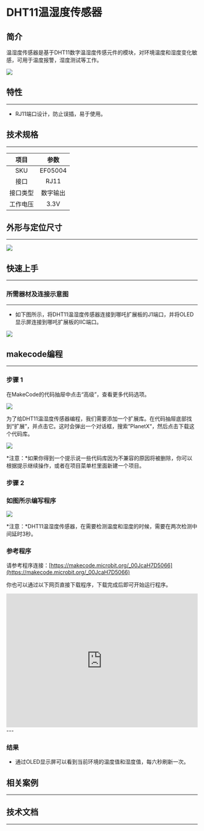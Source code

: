 # DHT11温湿度传感器

## 简介
温湿度传感器是基于DHT11数字温湿度传感元件的模块，对环境温度和湿度变化敏感，可用于温度报警，湿度测试等工作。

![](./images/05004_01.png)

## 特性
---
- RJ11端口设计，防止误插，易于使用。
## 技术规格
---

项目 | 参数 
:-: | :-: 
SKU|EF05004
接口|RJ11
接口类型|数字输出
工作电压|3.3V






## 外形与定位尺寸
---


![](./images/05004_02.png)


## 快速上手
---

### 所需器材及连接示意图
---

- 如下图所示，将DHT11温湿度传感器连接到哪吒扩展板的J1端口，并将OLED显示屏连接到哪吒扩展板的IIC端口。


![](./images/05004_03.png)

## makecode编程
---

### 步骤 1
在MakeCode的代码抽屉中点击“高级”，查看更多代码选项。

![](./images/05001_04.png)

为了给DHT11温湿度传感器编程，我们需要添加一个扩展库。在代码抽屉底部找到“扩展”，并点击它。这时会弹出一个对话框，搜索”PlanetX“，然后点击下载这个代码库。

![](./images/05001_05.png)

*注意：*如果你得到一个提示说一些代码库因为不兼容的原因将被删除，你可以根据提示继续操作，或者在项目菜单栏里面新建一个项目。
### 步骤 2
### 如图所示编写程序

![](./images/05004_06.png)

*注意：*DHT11温湿度传感器，在需要检测温度和湿度的时候，需要在两次检测中间延时3秒。
### 参考程序
请参考程序连接：[https://makecode.microbit.org/_00JcaH7D5066](https://makecode.microbit.org/_00JcaH7D5066)

你也可以通过以下网页直接下载程序，下载完成后即可开始运行程序。

<div style="position:relative;height:0;padding-bottom:70%;overflow:hidden;"><iframe style="position:absolute;top:0;left:0;width:100%;height:100%;" src="https://makecode.microbit.org/#pub:_00JcaH7D5066" frameborder="0" sandbox="allow-popups allow-forms allow-scripts allow-same-origin"></iframe></div>  
---

### 结果
- 通过OLED显示屏可以看到当前环境的温度值和湿度值，每六秒刷新一次。
## 相关案例
---

## 技术文档
---
